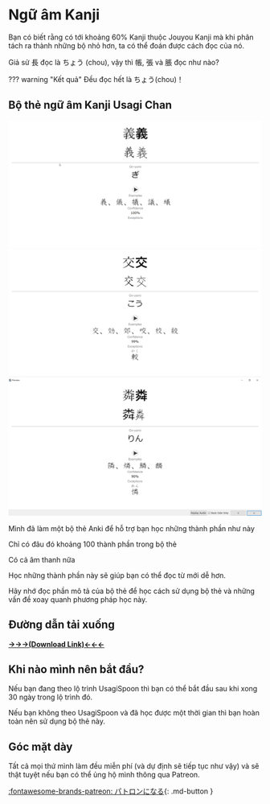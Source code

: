 # Ngữ âm Kanji

Bạn có biết rằng có tới khoảng 60% Kanji thuộc Jouyou Kanji mà khi phân tách ra thành những bộ nhỏ hơn, ta có thể đoán được cách đọc của nó.

Giả sử 長 đọc là ちょう (chou), vậy thì 帳, 張 và 脹 đọc như nào?  

??? warning "Kết quả"
	Đều đọc hết là ちょう(chou)！

## Bộ thẻ ngữ âm Kanji Usagi Chan   

![gi](img/kanji_phonetics.png)  
![kou](img/kanji_phonetics2.png)  
![rin](img/kanji_phonetics3.png)  

Mình đã làm một bộ thẻ Anki để hỗ trợ bạn học những thành phần như này 

Chỉ có đâu đó khoảng 100 thành phần trong bộ thẻ

Có cả âm thanh nữa

Học những thành phần này sẽ giúp bạn có thể đọc từ mới dễ hơn.

Hãy nhớ đọc phần mô tả của bộ thẻ để học cách sử dụng bộ thẻ và những vấn đề xoay quanh phương pháp học này.  

## Đường dẫn tải xuống 
[**→→→(Download Link)←←←**](https://drive.google.com/file/d/1xyynMQiOuqlC_cBBTwG9t3snRubHqU7e/view?usp=drive_link)  

## Khi nào mình nên bắt đầu? 

Nếu bạn đang theo lộ trình UsagiSpoon thì bạn có thể bắt đầu sau khi xong 30 ngày trong lộ trình đó.  

Nếu bạn không theo UsagiSpoon và đã học được một thời gian thì bạn hoàn toàn nên sử dụng bộ thẻ này.  

## Góc mặt dày 

Tất cả mọi thứ mình làm đều miễn phí (và dự định sẽ tiếp tục như vậy) và sẽ thật tuyệt nếu bạn có thể ủng hộ mình thông qua Patreon. 

[:fontawesome-brands-patreon: パトロンになる](https://www.patreon.com/shoui){: .md-button }  





